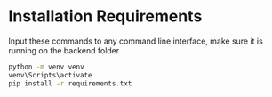 # Installation Requirements
Input these commands to any command line interface, make sure it is running on the backend folder.
```bash
python -m venv venv
venv\Scripts\activate
pip install -r requirements.txt
```